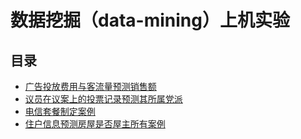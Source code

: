 # 数据挖掘（data-mining）上机实验

## 目录
- [广告投放费用与客流量预测销售额](https://github.com/lty2002/data-mining-course/blob/main/exp01/01-main.ipynb)
- [议员在议案上的投票记录预测其所属党派](https://github.com/lty2002/data-mining-course/blob/main/exp02/02-main.ipynb)
- [电信套餐制定案例](https://github.com/lty2002/data-mining-course/blob/main/exp03/03-main.ipynb)
- [住户信息预测房屋是否屋主所有案例](https://github.com/lty2002/data-mining-course/blob/main/exp04/04-main.ipynb)
